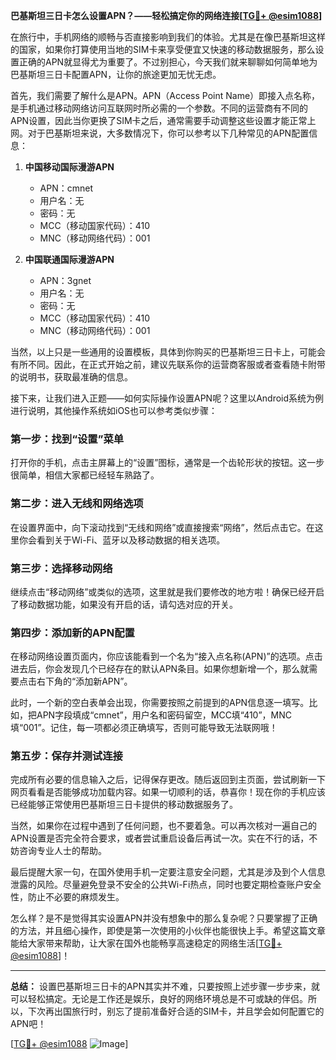 **巴基斯坦三日卡怎么设置APN？——轻松搞定你的网络连接[[TG💪+ @esim1088](https://t.me/s/esim1088)]**

在旅行中，手机网络的顺畅与否直接影响到我们的体验。尤其是在像巴基斯坦这样的国家，如果你打算使用当地的SIM卡来享受便宜又快速的移动数据服务，那么设置正确的APN就显得尤为重要了。不过别担心，今天我们就来聊聊如何简单地为巴基斯坦三日卡配置APN，让你的旅途更加无忧无虑。

首先，我们需要了解什么是APN。APN（Access Point Name）即接入点名称，是手机通过移动网络访问互联网时所必需的一个参数。不同的运营商有不同的APN设置，因此当你更换了SIM卡之后，通常需要手动调整这些设置才能正常上网。对于巴基斯坦来说，大多数情况下，你可以参考以下几种常见的APN配置信息：

1. **中国移动国际漫游APN**  
   - APN：cmnet  
   - 用户名：无  
   - 密码：无  
   - MCC（移动国家代码）：410  
   - MNC（移动网络代码）：001  

2. **中国联通国际漫游APN**  
   - APN：3gnet  
   - 用户名：无  
   - 密码：无  
   - MCC（移动国家代码）：410  
   - MNC（移动网络代码）：001  

当然，以上只是一些通用的设置模板，具体到你购买的巴基斯坦三日卡上，可能会有所不同。因此，在正式开始之前，建议先联系你的运营商客服或者查看随卡附带的说明书，获取最准确的信息。

接下来，让我们进入正题——如何实际操作设置APN呢？这里以Android系统为例进行说明，其他操作系统如iOS也可以参考类似步骤：

### 第一步：找到“设置”菜单
打开你的手机，点击主屏幕上的“设置”图标，通常是一个齿轮形状的按钮。这一步很简单，相信大家都已经轻车熟路了。

### 第二步：进入无线和网络选项
在设置界面中，向下滚动找到“无线和网络”或直接搜索“网络”，然后点击它。在这里你会看到关于Wi-Fi、蓝牙以及移动数据的相关选项。

### 第三步：选择移动网络
继续点击“移动网络”或类似的选项，这里就是我们要修改的地方啦！确保已经开启了移动数据功能，如果没有开启的话，请勾选对应的开关。

### 第四步：添加新的APN配置
在移动网络设置页面内，你应该能看到一个名为“接入点名称(APN)”的选项。点击进去后，你会发现几个已经存在的默认APN条目。如果你想新增一个，那么就需要点击右下角的“添加新APN”。

此时，一个新的空白表单会出现，你需要按照之前提到的APN信息逐一填写。比如，把APN字段填成“cmnet”，用户名和密码留空，MCC填“410”，MNC填“001”。记住，每一项都必须正确填写，否则可能导致无法联网哦！

### 第五步：保存并测试连接
完成所有必要的信息输入之后，记得保存更改。随后返回到主页面，尝试刷新一下网页看看是否能够成功加载内容。如果一切顺利的话，恭喜你！现在你的手机应该已经能够正常使用巴基斯坦三日卡提供的移动数据服务了。

当然，如果你在过程中遇到了任何问题，也不要着急。可以再次核对一遍自己的APN设置是否完全符合要求，或者尝试重启设备后再试一次。实在不行的话，不妨咨询专业人士的帮助。

最后提醒大家一句，在国外使用手机一定要注意安全问题，尤其是涉及到个人信息泄露的风险。尽量避免登录不安全的公共Wi-Fi热点，同时也要定期检查账户安全性，防止不必要的麻烦发生。

怎么样？是不是觉得其实设置APN并没有想象中的那么复杂呢？只要掌握了正确的方法，并且细心操作，即使是第一次使用的小伙伴也能很快上手。希望这篇文章能给大家带来帮助，让大家在国外也能畅享高速稳定的网络生活[[TG💪+ @esim1088](https://t.me/s/esim1088)]！

---

**总结：** 设置巴基斯坦三日卡的APN其实并不难，只要按照上述步骤一步步来，就可以轻松搞定。无论是工作还是娱乐，良好的网络环境总是不可或缺的伴侣。所以，下次再出国旅行时，别忘了提前准备好合适的SIM卡，并且学会如何配置它的APN吧！

[[TG💪+ @esim1088](https://t.me/s/esim1088) ![Image](https://i.postimg.cc/4NQfJmqS/Snipaste-2025-05-13-00-14-12.png)]